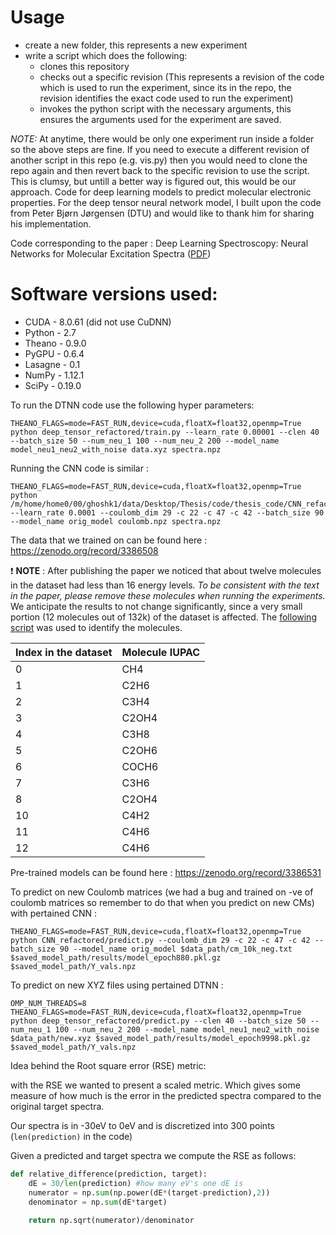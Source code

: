 # Usage
* create a new folder, this represents a new experiment
* write a script which does the following:
    * clones this repository
    * checks out a specific revision (This represents a revision of the code which is used to run the experiment, since its in the repo, the revision identifies the exact code used to run the experiment)
    * invokes the python script with the necessary arguments, this ensures the arguments used for the experiment are saved.

_NOTE:_ At anytime, there would be only one experiment run inside a folder so the above steps are fine. If you need to execute a different revision of another script in this repo (e.g. vis.py) then
you would need to clone the repo again and then revert back to the specific revision to use the script. This is clumsy, but untill a better way is figured out, this would be our approach.
Code for deep learning models to predict molecular electronic properties. For the deep tensor neural network model, I built upon the code from Peter Bjørn Jørgensen (DTU) and would like to thank him for sharing his implementation. 

Code corresponding to the paper : Deep Learning Spectroscopy: Neural Networks for Molecular Excitation Spectra ([PDF](https://onlinelibrary.wiley.com/doi/full/10.1002/advs.201801367))

# Software versions used:
* CUDA - 8.0.61 (did not use CuDNN)
* Python - 2.7
* Theano - 0.9.0
* PyGPU - 0.6.4
* Lasagne - 0.1
* NumPy - 1.12.1
* SciPy - 0.19.0

To run the DTNN code use the following hyper parameters:

```shell
THEANO_FLAGS=mode=FAST_RUN,device=cuda,floatX=float32,openmp=True python deep_tensor_refactored/train.py --learn_rate 0.00001 --clen 40 --batch_size 50 --num_neu_1 100 --num_neu_2 200 --model_name model_neu1_neu2_with_noise data.xyz spectra.npz
```

Running the CNN code is similar : 

```shell
THEANO_FLAGS=mode=FAST_RUN,device=cuda,floatX=float32,openmp=True python /m/home/home0/00/ghoshk1/data/Desktop/Thesis/code/thesis_code/CNN_refactored/train.py --learn_rate 0.0001 --coulomb_dim 29 -c 22 -c 47 -c 42 --batch_size 90 --model_name orig_model coulomb.npz spectra.npz
```

The data that we trained on can be found here : https://zenodo.org/record/3386508

:exclamation: **NOTE** : After publishing the paper we noticed that about twelve molecules in the dataset had less than 16 energy levels.
*To be consistent with the text in the paper, please remove these molecules when running the experiments.*
We anticipate the results to not change significantly, since a very small portion (12 molecules out of 132k) of the dataset is affected. The [following script](https://colab.research.google.com/drive/1uu8vEDEYAzKRVklVmf6iuqg7PoHnW5I0) was used to identify the molecules.

Index in the dataset | Molecule IUPAC |
---------------------|----------------|
| 0 | CH4 |
 | 1 | C2H6 |
 | 2 | C3H4 |
 | 3 | C2OH4 |
 | 4 | C3H8 |
 | 5 | C2OH6 |
 | 6 | COCH6 |
 | 7 | C3H6 |
 | 8 | C2OH4 |
 | 10 | C4H2 |
 | 11 | C4H6 |
 | 12 | C4H6 |

Pre-trained models can be found here : https://zenodo.org/record/3386531

To predict on new Coulomb matrices (we had a bug and trained on -ve of coulomb matrices so remember to do that when you predict on new CMs) with pertained CNN : 

```shell
THEANO_FLAGS=mode=FAST_RUN,device=cuda,floatX=float32,openmp=True python CNN_refactored/predict.py --coulomb_dim 29 -c 22 -c 47 -c 42 --batch_size 90 --model_name orig_model $data_path/cm_10k_neg.txt $saved_model_path/results/model_epoch880.pkl.gz $saved_model_path/Y_vals.npz
```

To predict on new XYZ files using pertained DTNN :

```shell
OMP_NUM_THREADS=8 THEANO_FLAGS=mode=FAST_RUN,device=cuda,floatX=float32,openmp=True python deep_tensor_refactored/predict.py --clen 40 --batch_size 50 --num_neu_1 100 --num_neu_2 200 --model_name model_neu1_neu2_with_noise $data_path/new.xyz $saved_model_path/results/model_epoch9998.pkl.gz $saved_model_path/Y_vals.npz
```

Idea behind the Root square error (RSE) metric:

with the RSE we wanted to present a scaled metric.
Which gives some measure of how much is the error in the predicted spectra
compared to the original target spectra.

Our spectra is in -30eV to 0eV and is discretized into 300 points (```len(prediction)``` in the code)

Given a predicted and target spectra we compute the RSE as follows:
```python
def relative_difference(prediction, target):
    dE = 30/len(prediction) #how many eV's one dE is
    numerator = np.sum(np.power(dE*(target-prediction),2))
    denominator = np.sum(dE*target)
    
    return np.sqrt(numerator)/denominator
```
